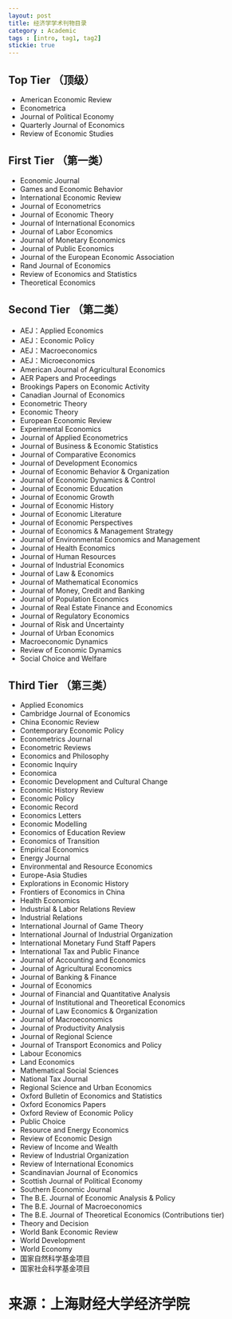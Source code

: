 ```yaml
---
layout: post
title: 经济学学术刊物目录
category : Academic
tags : [intro, tag1, tag2]
stickie: true
---
```



## Top Tier （顶级） 
* American Economic Review 
* Econometrica 
* Journal of Political Economy 
* Quarterly Journal of Economics 
* Review of Economic Studies

## First Tier （第一类） 
* Economic Journal
* Games and Economic Behavior
* International Economic Review
* Journal of Econometrics
* Journal of Economic Theory
* Journal of International Economics
* Journal of Labor Economics
* Journal of Monetary Economics
* Journal of Public Economics
* Journal of the European Economic Association
* Rand Journal of Economics
* Review of Economics and Statistics
* Theoretical Economics

## Second Tier （第二类） 
* AEJ：Applied Economics
* AEJ：Economic Policy
* AEJ：Macroeconomics
* AEJ：Microeconomics
* American Journal of Agricultural Economics
* AER Papers and Proceedings
* Brookings Papers on Economic Activity
* Canadian Journal of Economics
* Econometric Theory
* Economic Theory
* European Economic Review
* Experimental Economics
* Journal of Applied Econometrics
* Journal of Business & Economic Statistics
* Journal of Comparative Economics
* Journal of Development Economics
* Journal of Economic Behavior & Organization
* Journal of Economic Dynamics & Control
* Journal of Economic Education
* Journal of Economic Growth
* Journal of Economic History
* Journal of Economic Literature
* Journal of Economic Perspectives
* Journal of Economics & Management Strategy
* Journal of Environmental Economics and Management
* Journal of Health Economics
* Journal of Human Resources
* Journal of Industrial Economics
* Journal of Law & Economics
* Journal of Mathematical Economics
* Journal of Money, Credit and Banking
* Journal of Population Economics
* Journal of Real Estate Finance and Economics
* Journal of Regulatory Economics 
* Journal of Risk and Uncertainty
* Journal of Urban Economics
* Macroeconomic Dynamics
* Review of Economic Dynamics
* Social Choice and Welfare

## Third Tier （第三类） 
* Applied Economics
* Cambridge Journal of Economics
* China Economic Review
* Contemporary Economic Policy
* Econometrics Journal
* Econometric Reviews
* Economics and Philosophy
* Economic Inquiry
* Economica
* Economic Development and Cultural Change
* Economic History Review
* Economic Policy
* Economic Record
* Economics Letters
* Economic Modelling
* Economics of Education Review
* Economics of Transition
* Empirical Economics
* Energy Journal
* Environmental and Resource Economics
* Europe-Asia Studies
* Explorations in Economic History
* Frontiers of Economics in China 
* Health Economics
* Industrial & Labor Relations Review
* Industrial Relations
* International Journal of Game Theory
* International Journal of Industrial Organization
* International Monetary Fund Staff Papers
* International Tax and Public Finance
* Journal of Accounting and Economics
* Journal of Agricultural Economics
* Journal of Banking & Finance
* Journal of Economics
* Journal of Financial and Quantitative Analysis
* Journal of Institutional and Theoretical Economics
* Journal of Law Economics & Organization
* Journal of Macroeconomics
* Journal of Productivity Analysis
* Journal of Regional Science
* Journal of Transport Economics and Policy 
* Labour Economics
* Land Economics
* Mathematical Social Sciences
* National Tax Journal
* Regional Science and Urban Economics
* Oxford Bulletin of Economics and Statistics
* Oxford Economics Papers
* Oxford Review of Economic Policy
* Public Choice
* Resource and Energy Economics
* Review of Economic Design
* Review of Income and Wealth
* Review of Industrial Organization
* Review of International Economics
* Scandinavian Journal of Economics
* Scottish Journal of Political Economy
* Southern Economic Journal
* The B.E. Journal of Economic Analysis & Policy
* The B.E. Journal of Macroeconomics
* The B.E. Journal of Theoretical Economics (Contributions tier)
* Theory and Decision
* World Bank Economic Review
* World Development
* World Economy
* 国家自然科学基金项目
* 国家社会科学基金项目

# 来源：上海财经大学经济学院


